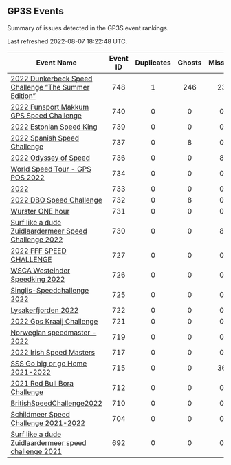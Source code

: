 ## GP3S Events

Summary of issues detected in the GP3S event rankings.

Last refreshed 2022-08-07 18:22:48 UTC.

| Event Name | Event ID | Duplicates | Ghosts | Missing | Incorrect | Actions |
| ---------- | :------: | :--------: | :----: | :-----: | :-------: | :-----: |
| [2022 Dunkerbeck Speed Challenge “The Summer Edition”](748.md) | 748 | 1 | 246 | 23 | 96 | 57 |
| [2022 Funsport Makkum GPS Speed Challenge](740.md) | 740 | 0 | 0 | 0 | 0 | 0 |
| [2022 Estonian Speed King](739.md) | 739 | 0 | 0 | 0 | 0 | 0 |
| [2022 Spanish Speed Challenge](737.md) | 737 | 0 | 8 | 0 | 0 | 1 |
| [2022 Odyssey of Speed](736.md) | 736 | 0 | 0 | 8 | 0 | 1 |
| [World Speed Tour - GPS POS 2022 ](734.md) | 734 | 0 | 0 | 0 | 0 | 0 |
| [2022 ](733.md) | 733 | 0 | 0 | 0 | 0 | 0 |
| [2022 DBO Speed Challenge](732.md) | 732 | 0 | 8 | 0 | 0 | 1 |
| [Wurster ONE hour](731.md) | 731 | 0 | 0 | 0 | 0 | 0 |
| [Surf like a dude Zuidlaardermeer Speed Challenge 2022](730.md) | 730 | 0 | 0 | 8 | 0 | 1 |
| [2022 FFF SPEED CHALLENGE](727.md) | 727 | 0 | 0 | 0 | 0 | 0 |
| [WSCA Westeinder Speedking 2022](726.md) | 726 | 0 | 0 | 0 | 0 | 0 |
| [Singlis-Speedchallenge 2022](725.md) | 725 | 0 | 0 | 0 | 0 | 0 |
| [Lysakerfjorden 2022](722.md) | 722 | 0 | 0 | 0 | 0 | 0 |
| [2022 Gps Kraaij Challenge](721.md) | 721 | 0 | 0 | 0 | 7 | 1 |
| [Norwegian speedmaster - 2022](719.md) | 719 | 0 | 0 | 0 | 0 | 0 |
| [2022 Irish Speed Masters](717.md) | 717 | 0 | 0 | 0 | 1 | 1 |
| [SSS Go big or go Home 2021-2022](715.md) | 715 | 0 | 0 | 36 | 10 | 7 |
| [2021 Red Bull Bora Challenge](712.md) | 712 | 0 | 0 | 0 | 0 | 0 |
| [BritishSpeedChallenge2022](710.md) | 710 | 0 | 0 | 0 | 13 | 4 |
| [Schildmeer Speed Challenge 2021-2022](704.md) | 704 | 0 | 0 | 0 | 30 | 6 |
| [Surf like a dude Zuidlaardermeer speed challenge 2021](692.md) | 692 | 0 | 0 | 0 | 0 | 0 |
